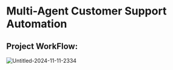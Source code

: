 # Multi-Agent Customer Support Automation


## Project WorkFlow:

![Untitled-2024-11-11-2334](https://github.com/user-attachments/assets/bc12d688-3acb-43c9-9213-4c914318fb80)
